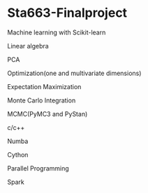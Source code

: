 # Sta663-Finalproject

Machine learning with Scikit-learn

Linear algebra

PCA

Optimization(one and multivariate dimensions)

Expectation Maximization

Monte Carlo Integration

MCMC(PyMC3 and PyStan)

c/c++

Numba

Cython

Parallel Programming

Spark
